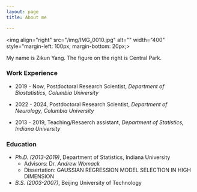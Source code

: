 ```yaml
---
layout: page
title: About me

---
```

<img align="right" src="/img/IMG_0010.jpg" alt="" width="400" style="margin-left: 100px; margin-bottom: 20px;>

My name is Zikun Yang. The figure on the right is Central Park. 

### Work Experience

   - 2019 - Now, Postdoctoral Research Scientist, _Department of Biostatistics, Columbia University_
          
   - 2022 - 2024, Postdoctoral Research Scientist, _Department of Neurology, Columbia University_
   
   - 2013 - 2019, Teaching/Resaerch assistant, _Department of Statistics, Indiana University_         

### Education

   - _Ph.D. (2013-2019)_, Department of Statistics, Indiana University
      - Advisors: Dr. _Andrew Womack_
      - Dissertation: GAUSSIAN REGRESSION MODEL SELECTION IN HIGH DIMENSION
   - _B.S. (2003-2007)_, Beijing University of Technology
